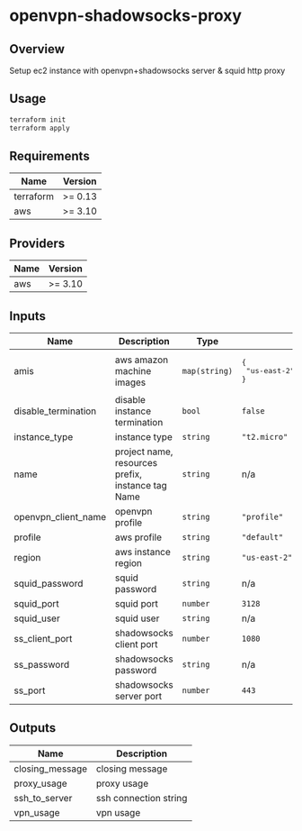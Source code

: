 # openvpn-shadowsocks-proxy

## Overview

Setup ec2 instance with openvpn+shadowsocks server & squid http proxy

## Usage

```sh
terraform init
terraform apply
```

<!-- BEGINNING OF PRE-COMMIT-TERRAFORM DOCS HOOK -->
## Requirements

| Name | Version |
|------|---------|
| terraform | >= 0.13 |
| aws | >= 3.10 |

## Providers

| Name | Version |
|------|---------|
| aws | >= 3.10 |

## Inputs

| Name | Description | Type | Default | Required |
|------|-------------|------|---------|:--------:|
| amis | aws amazon machine images | `map(string)` | <pre>{<br>  "us-east-2": "ami-01237fce26136c8cc"<br>}</pre> | no |
| disable\_termination | disable instance termination | `bool` | `false` | no |
| instance\_type | instance type | `string` | `"t2.micro"` | no |
| name | project name, resources prefix, instance tag Name | `string` | n/a | yes |
| openvpn\_client\_name | openvpn profile | `string` | `"profile"` | no |
| profile | aws profile | `string` | `"default"` | no |
| region | aws instance region | `string` | `"us-east-2"` | no |
| squid\_password | squid password | `string` | n/a | yes |
| squid\_port | squid port | `number` | `3128` | no |
| squid\_user | squid user | `string` | n/a | yes |
| ss\_client\_port | shadowsocks client port | `number` | `1080` | no |
| ss\_password | shadowsocks password | `string` | n/a | yes |
| ss\_port | shadowsocks server port | `number` | `443` | no |

## Outputs

| Name | Description |
|------|-------------|
| closing\_message | closing message |
| proxy\_usage | proxy usage |
| ssh\_to\_server | ssh connection string |
| vpn\_usage | vpn usage |

<!-- END OF PRE-COMMIT-TERRAFORM DOCS HOOK -->
